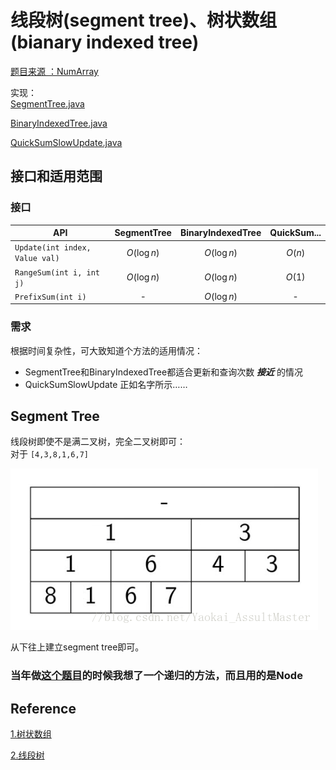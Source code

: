 # 线段树(segment tree)、树状数组(bianary indexed tree)

[题目来源 ：NumArray][4]

实现：   
[SegmentTree.java](SegmentTree.java)

[BinaryIndexedTree.java](BinaryIndexedTree.java)

[QuickSumSlowUpdate.java](QuickSumSlowUpdate.java)


## 接口和适用范围

### 接口
| API                            | SegmentTree  | BinaryIndexedTree | QuickSum... |
| ------------------------------ | :----------: | :---------------: | :---------: |
| `Update(int index, Value val)` | $O(\log{n})$ |   $O(\log{n})$    |   $O(n)$    |
| `RangeSum(int i, int j)`       | $O(\log{n})$ |   $O(\log{n})$    |   $O(1)$    |
| `PrefixSum(int i)`             |      -       |   $O(\log{n})$    |      -      |

### 需求

根据时间复杂性，可大致知道个方法的适用情况：

- SegmentTree和BinaryIndexedTree都适合更新和查询次数 ***接近*** 的情况
- QuickSumSlowUpdate 正如名字所示……

## Segment Tree
线段树即使不是满二叉树，完全二叉树即可：    
对于 `[4,3,8,1,6,7]`

![segtree](2019-05-10-15-43-05.png)

从下往上建立segment tree即可。

### 当年做[这个题目][4]的时候我想了一个递归的方法，而且用的是Node

## Reference
[1.树状数组](https://blog.csdn.net/Yaokai_AssultMaster/article/details/79492190)

[2.线段树](https://blog.csdn.net/Yaokai_AssultMaster/article/details/79599809)



[4]:file:///C:\Users\29388\Documents\code\LeetCode\src\main\java\mine\algo\num_array\NumArray.java